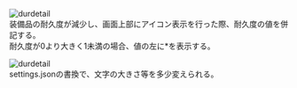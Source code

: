 ![durdetail](https://github.com/m1yur1/ToS_Addon/wiki/image/durdetail_00.jpg)  
装備品の耐久度が減少し、画面上部にアイコン表示を行った際、耐久度の値を併記する。  
耐久度が0より大きく1未満の場合、値の左に\*を表示する。  
  
![durdetail](https://github.com/m1yur1/ToS_Addon/wiki/image/durdetail_01.png)  
settings.jsonの書換で、文字の大きさ等を多少変えられる。  